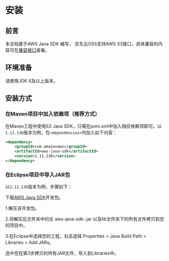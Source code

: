 # 安装

## 前言

本文档基于AWS Java SDK 编写，
京东云OSS支持AWS S3接口，具体兼容的内容可在[兼容接口](https://docs.jdcloud.com/cn/object-storage-service/compatibility-api-overview)查看。

## 环境准备

请使用JDK 6及以上版本。

## 安装方式

### 在Maven项目中加入依赖项（推荐方式）
在Maven工程中使用S3 Java SDK，只需在pom.xml中加入相应依赖项即可。以```1.11.136```版本为例，在```<dependencies>```内加入如下内容：
```xml
<dependency>  
    <groupId>com.amazonaws</groupId>  
    <artifactId>aws-java-sdk</artifactId>  
    <version>1.11.136</version>  
</dependency>
```

### 在Eclipse项目中导入JAR包

以```1.11.136```版本为例，步骤如下：

下载[AWS Java SDK](https://sdk-for-java.amazonwebservices.com/latest/aws-java-sdk.zip)开发包。

1.解压该开发包。

2.将解压后文件夹中的文 aws-java-sdk-<versionId>.jar 以及lib文件夹下的所有文件拷贝到您的项目中。

3.在Eclipse中选择您的工程，右击选择 Properties > Java Build Path > Libraries > Add JARs。

选中您在第3步拷贝的所有JAR文件，导入到Libraries中。
